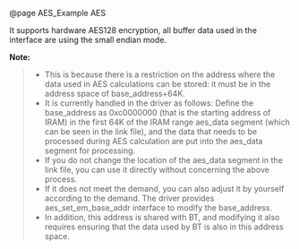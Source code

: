 @page AES_Example AES

It supports hardware AES128 encryption, all buffer data used in the interface are using the small endian mode.

**Note:**

> - This is because there is a restriction on the address where the data used in AES calculations can be stored: it must be in the address space of base_address+64K.
> - It is currently handled in the driver as follows: Define the base_address as 0xc0000000 (that is the starting address of IRAM) in the first 64K of the IRAM range aes_data segment (which can be seen in the link file), and the data that needs to be processed during AES calculation are put into the aes_data segment for processing.
> - If you do not change the location of the aes_data segment in the link file, you can use it directly without concerning the above process.
> - If it does not meet the demand, you can also adjust it by yourself according to the demand. The driver provides aes_set_em_base_addr interface to modify the base_address.
> - In addition, this address is shared with BT, and modifying it also requires ensuring that the data used by BT is also in this address space.
